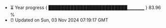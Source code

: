 - ⏳ Year progress { █████████████████████████▁▁▁▁▁ } 83.96 %
- ⏰ Updated on Sun, 03 Nov 2024 07:19:17 GMT

